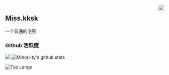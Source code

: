 <img align="right" src="https://count.getloli.com/get/@:Minori-ty?theme=rule34">

## Miss.kksk

一个普通的宅男
### Github 活跃度

[![](https://activity-graph.herokuapp.com/graph?username=xcw2333&theme=dracula)](https://github.com/ashutosh00710/github-readme-activity-graph)
![Minori-ty's github stats](https://github-readme-stats.vercel.app/api?username=xcw2333&show_icons=true&theme=vue)

![Top Langs](https://github-readme-stats.vercel.app/api/top-langs/?username=xcw2333)

